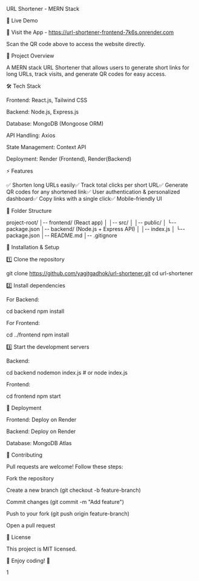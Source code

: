 URL Shortener - MERN Stack

 

🚀 Live Demo

🔗 Visit the App - https://url-shortener-frontend-7k6s.onrender.com

Scan the QR code above to access the website directly.

📌 Project Overview

A MERN stack URL Shortener that allows users to generate short links for long URLs, track visits, and generate QR codes for easy access.

🛠️ Tech Stack

Frontend: React.js, Tailwind CSS

Backend: Node.js, Express.js

Database: MongoDB (Mongoose ORM)

API Handling: Axios

State Management: Context API

Deployment: Render (Frontend), Render(Backend)

⚡ Features

✅ Shorten long URLs easily✅ Track total clicks per short URL✅ Generate QR codes for any shortened link✅ User authentication & personalized dashboard✅ Copy links with a single click✅ Mobile-friendly UI

📂 Folder Structure

project-root/
│-- frontend/ (React app)
│   │-- src/
│   │-- public/
│   └-- package.json
│-- backend/ (Node.js + Express API)
│   │-- index.js
│   └-- package.json
│-- README.md
│-- .gitignore

🔧 Installation & Setup

1️⃣ Clone the repository

git clone https://github.com/yagitgadhok/url-shortener.git
cd url-shortener

2️⃣ Install dependencies

For Backend:

cd backend
npm install

For Frontend:

cd ../frontend
npm install

3️⃣ Start the development servers

Backend:

cd backend
nodemon index.js # or node index.js

Frontend:

cd frontend
npm start

🚀 Deployment

Frontend: Deploy on Render

Backend: Deploy on Render

Database: MongoDB Atlas

🤝 Contributing

Pull requests are welcome! Follow these steps:

Fork the repository

Create a new branch (git checkout -b feature-branch)

Commit changes (git commit -m "Add feature")

Push to your fork (git push origin feature-branch)

Open a pull request

📜 License

This project is MIT licensed.

🌟 Enjoy coding! 🚀

1
